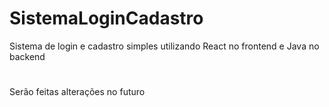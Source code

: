 # SistemaLoginCadastro

Sistema de login e cadastro simples utilizando React no frontend e Java no backend

#
Serão feitas alterações no futuro
